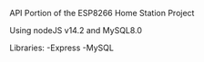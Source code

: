 API Portion of the ESP8266 Home Station Project

Using nodeJS v14.2 and MySQL8.0

Libraries:
    -Express
    -MySQL